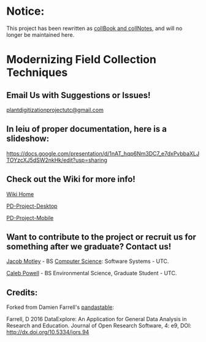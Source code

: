 # Notice:
This project has been rewritten as [collBook and collNotes](https://github.com/CapPow/collBook), and will no longer be maintained here.

# Modernizing Field Collection Techniques

## Email Us with Suggestions or Issues!

plantdigitizationprojectutc@gmail.com

## In leiu of proper documentation, here is a slideshow:
https://docs.google.com/presentation/d/1nAT_hqp6Nm3DC7_e7dxPvbbaXLJTOYzcXJ5dSW2nkHk/edit?usp=sharing

## Check out the Wiki for more info!
[Wiki Home](https://github.com/j-h-m/Plant-Digitization-Project/wiki)

[PD-Project-Desktop](https://github.com/j-h-m/Plant-Digitization-Project/wiki/PD-Project-Desktop)

[PD-Project-Mobile](https://github.com/j-h-m/Plant-Digitization-Project/wiki/PD-Project-Mobile)

## Want to contribute to the project or recruit us for something after we graduate? Contact us!

[Jacob Motley](https://www.linkedin.com/in/jacob-motley-b627a1152) - BS [Computer Science](https://github.com/j-h-m): Software Systems - UTC.

[Caleb Powell](https://github.com/CapPow) - BS Environmental Science, Graduate Student - UTC.

## Credits:

Forked from Damien Farrell's [pandastable](https://github.com/dmnfarrell/pandastable):

Farrell, D 2016 DataExplore: An Application for General Data Analysis in Research and Education. Journal of Open Research Software, 4: e9, DOI: http://dx.doi.org/10.5334/jors.94
